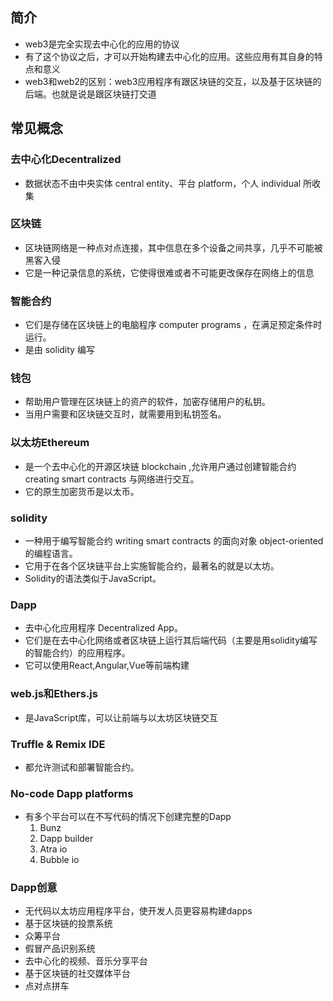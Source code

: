 ## 简介
- web3是完全实现去中心化的应用的协议
- 有了这个协议之后，才可以开始构建去中心化的应用。这些应用有其自身的特点和意义
- web3和web2的区别：web3应用程序有跟区块链的交互，以及基于区块链的后端。也就是说是跟区块链打交道

## 常见概念

### 去中心化Decentralized
- 数据状态不由中央实体 central entity、平台 platform，个人 individual 所收集

### 区块链
- 区块链网络是一种点对点连接，其中信息在多个设备之间共享，几乎不可能被黑客入侵
- 它是一种记录信息的系统，它使得很难或者不可能更改保存在网络上的信息

### 智能合约
- 它们是存储在区块链上的电脑程序 computer programs ，在满足预定条件时运行。
- 是由 solidity 编写

### 钱包
- 帮助用户管理在区块链上的资产的软件，加密存储用户的私钥。
- 当用户需要和区块链交互时，就需要用到私钥签名。

### 以太坊Ethereum
- 是一个去中心化的开源区块链 blockchain ,允许用户通过创建智能合约 creating smart contracts 与网络进行交互。
- 它的原生加密货币是以太币。

### solidity
- 一种用于编写智能合约 writing smart contracts 的面向对象 object-oriented 的编程语言。
- 它用于在各个区块链平台上实施智能合约，最著名的就是以太坊。
- Solidity的语法类似于JavaScript。

### Dapp
- 去中心化应用程序 Decentralized App。
- 它们是在去中心化网络或者区块链上运行其后端代码（主要是用solidity编写的智能合约）的应用程序。
- 它可以使用React,Angular,Vue等前端构建

### web.js和Ethers.js
- 是JavaScript库，可以让前端与以太坊区块链交互

### Truffle & Remix IDE
- 都允许测试和部署智能合约。
  
### No-code Dapp platforms
- 有多个平台可以在不写代码的情况下创建完整的Dapp
  1. Bunz
  2. Dapp builder
  3. Atra io
  4. Bubble io

### Dapp创意
- 无代码以太坊应用程序平台，使开发人员更容易构建dapps
- 基于区块链的投票系统
- 众筹平台
- 假冒产品识别系统
- 去中心化的视频、音乐分享平台
- 基于区块链的社交媒体平台
- 点对点拼车